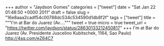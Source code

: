 
+++
author = "Jaydson Gomes"
categories = ["tweet"]
date = "Sat Jan 22 01:48:50 +0000 2011"
draft = false
slug = "16e8aaa2cadf54c00788dc534c534590d1db8f2f"
tags = ["tweet"]
title = """I'm at Bar do Juarez (Av...."""
tweet = true
micro = true
tweet_url = "https://twitter.com/jaydson/status/28630133212450817"
+++
I'm at Bar do Juarez (Av. Presidente Juscelino Kubitschek, 1164, Sao Paulo) http://4sq.com/eZ64C7
